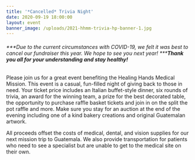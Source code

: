 ```yaml
---
title: '*Cancelled* Trivia Night'
date: 2020-09-19 18:00:00
layout: event
banner_image: /uploads/2021-hhmm-trivia-hp-banner-1.jpg
---
```


###### ***Due to the current circumstances with COVID-19, we felt it was best to cancel our fundraiser this year. We hope to see you next year\!&nbsp;******Thank you all for your understanding and stay healthy\!***

Please join us for a great event benefiting the Healing Hands Medical Mission. This event is a casual, fun-filled night of giving back to those in need. Your ticket price includes an Italian buffet-style dinner, six rounds of trivia, an award for the winning team, a prize for the best decorated table, the opportunity to purchase raffle basket tickets and join in on the split the pot raffle and more. Make sure you stay for an auction at the end of the evening including one of a kind bakery creations and original Guatemalan artwork.

All proceeds offset the costs of medical, dental, and vision supplies for our next mission trip to Guatemala. We also provide transportation for patients who need to see a specialist but are unable to get to the medical site on their own.
